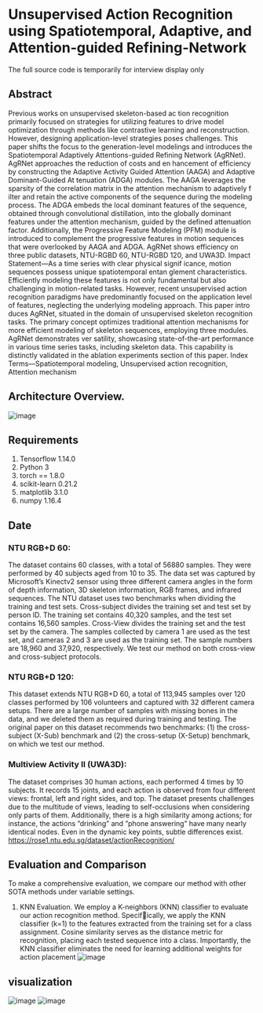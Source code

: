 # Unsupervised Action Recognition using Spatiotemporal, Adaptive, and Attention-guided Refining-Network
The full source code is temporarily for interview display only

## Abstract
Previous works on unsupervised skeleton-based ac
tion recognition primarily focused on strategies for utilizing
 features to drive model optimization through methods like
 contrastive learning and reconstruction. However, designing
 application-level strategies poses challenges. This paper shifts
 the focus to the generation-level modelings and introduces the
 Spatiotemporal Adaptively Attentions-guided Refining Network
 (AgRNet). AgRNet approaches the reduction of costs and en
hancement of efficiency by constructing the Adaptive Activity
Guided Attention (AAGA) and Adaptive Dominant-Guided At
tenuation (ADGA) modules. The AAGA leverages the sparsity of
 the correlation matrix in the attention mechanism to adaptively
 f
 ilter and retain the active components of the sequence during the
 modeling process. The ADGA embeds the local dominant features
 of the sequence, obtained through convolutional distillation, into
 the globally dominant features under the attention mechanism,
 guided by the defined attenuation factor. Additionally, the
 Progressive Feature Modeling (PFM) module is introduced to
 complement the progressive features in motion sequences that
 were overlooked by AAGA and ADGA. AgRNet shows efficiency
 on three public datasets, NTU-RGBD 60, NTU-RGBD 120, and
 UWA3D.
 Impact Statement—As a time series with clear physical signif
icance, motion sequences possess unique spatiotemporal entan
glement characteristics. Efficiently modeling these features is not
 only fundamental but also challenging in motion-related tasks.
 However, recent unsupervised action recognition paradigms have
 predominantly focused on the application level of features,
 neglecting the underlying modeling approach. This paper intro
duces AgRNet, situated in the domain of unsupervised skeleton
 recognition tasks. The primary concept optimizes traditional
 attention mechanisms for more efficient modeling of skeleton
 sequences, employing three modules. AgRNet demonstrates ver
satility, showcasing state-of-the-art performance in various time
series tasks, including skeleton data. This capability is distinctly
 validated in the ablation experiments section of this paper.
 Index Terms—Spatiotemporal modeling, Unsupervised action
 recognition, Attention mechanism
 
## Architecture Overview.
 ![image](https://github.com/user-attachments/assets/2228e747-9829-452a-9922-7ad53b24e01a)
 
## Requirements
1. Tensorflow 1.14.0
2. Python 3
3. torch == 1.8.0 
4. scikit-learn 0.21.2
5. matplotlib 3.1.0
6. numpy 1.16.4

## Date
### NTU RGB+D 60:
The dataset contains 60 classes, with a
total of 56880 samples. They were performed by 40 subjects
aged from 10 to 35. The data set was captured by Microsoft’s
Kinectv2 sensor using three different camera angles in the
form of depth information, 3D skeleton information, RGB
frames, and infrared sequences. The NTU dataset uses two
benchmarks when dividing the training and test sets. Cross-subject divides the training set and test set by person ID. The
training set contains 40,320 samples, and the test set contains
16,560 samples. Cross-View divides the training set and the
test set by the camera. The samples collected by camera 1
are used as the test set, and cameras 2 and 3 are used as
the training set. The sample numbers are 18,960 and 37,920,
respectively. We test our method on both cross-view and cross-subject protocols.
### NTU RGB+D 120: 
This dataset extends NTU RGB+D 60,
a total of 113,945 samples over 120 classes performed by
106 volunteers and captured with 32 different camera setups.
There are a large number of samples with missing bones in
the data, and we deleted them as required during training and
testing. The original paper on this dataset recommends two
benchmarks: (1) the cross-subject (X-Sub) benchmark and (2)
the cross-setup (X-Setup) benchmark, on which we test our
method.
### Multiview Activity II (UWA3D):
The dataset comprises
30 human actions, each performed 4 times by 10 subjects.
It records 15 joints, and each action is observed from four
different views: frontal, left and right sides, and top. The
dataset presents challenges due to the multitude of views,
leading to self-occlusions when considering only parts of them.
Additionally, there is a high similarity among actions; for
instance, the actions ”drinking” and ”phone answering” have
many nearly identical nodes. Even in the dynamic key points,
subtle differences exist.
https://rose1.ntu.edu.sg/dataset/actionRecognition/

## Evaluation and Comparison
To make a comprehensive evaluation, we compare our
method with other SOTA methods under variable settings.
1) KNN Evaluation. We employ a K-neighbors (KNN)
classifier to evaluate our action recognition method. Specifically, we apply the KNN classifier (k=1) to the features
extracted from the training set for a class assignment. Cosine
similarity serves as the distance metric for recognition, placing
each tested sequence into a class. Importantly, the KNN
classifier eliminates the need for learning additional weights
for action placement
![image](https://github.com/zhangchengyumiao/IEEE-Transactions/assets/125729198/a1301d87-8c8b-4ef2-9af2-8ca7e2f9cd08)
## visualization
![image](https://github.com/user-attachments/assets/7c465e7f-9f8c-47ae-8fc2-a355761b2e52)
![image](https://github.com/user-attachments/assets/7649d258-83b5-48c5-993e-c75b262d7683)



